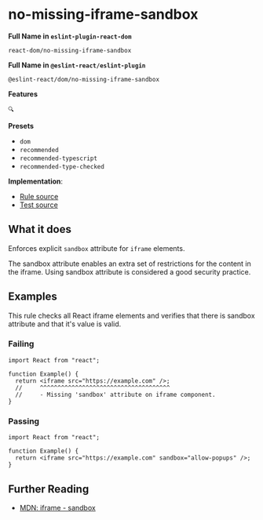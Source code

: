 # no-missing-iframe-sandbox

**Full Name in `eslint-plugin-react-dom`**

```plain copy
react-dom/no-missing-iframe-sandbox
```

**Full Name in `@eslint-react/eslint-plugin`**

```plain copy
@eslint-react/dom/no-missing-iframe-sandbox
```

**Features**

`🔍`

**Presets**

- `dom`
- `recommended`
- `recommended-typescript`
- `recommended-type-checked`

**Implementation**:

- [Rule source](https://github.com/Rel1cx/eslint-react/tree/main/packages/plugins/eslint-plugin-react-debug/src/rules/dom-no-missing-iframe-sandbox.ts)
- [Test source](https://github.com/Rel1cx/eslint-react/tree/main/packages/plugins/eslint-plugin-react-debug/src/rules/dom-no-missing-iframe-sandbox.spec.ts)

## What it does

Enforces explicit `sandbox` attribute for `iframe` elements.

The sandbox attribute enables an extra set of restrictions for the content in the iframe. Using sandbox attribute is considered a good security practice.

## Examples

This rule checks all React iframe elements and verifies that there is sandbox attribute and that it's value is valid.

### Failing

```tsx
import React from "react";

function Example() {
  return <iframe src="https://example.com" />;
  //     ^^^^^^^^^^^^^^^^^^^^^^^^^^^^^^^^^^^^^
  //     - Missing 'sandbox' attribute on iframe component.
}
```

### Passing

```tsx
import React from "react";

function Example() {
  return <iframe src="https://example.com" sandbox="allow-popups" />;
}
```

## Further Reading

- [MDN: iframe - sandbox](https://developer.mozilla.org/en-US/docs/Web/HTML/Element/iframe#attributes)
